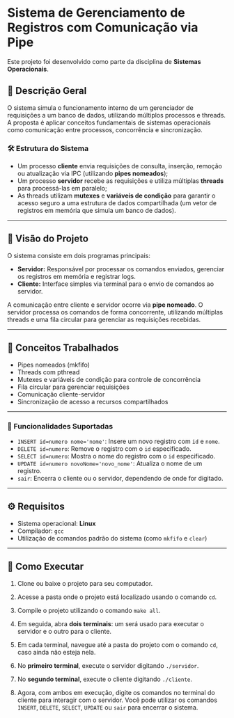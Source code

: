 # Sistema de Gerenciamento de Registros com Comunicação via Pipe

Este projeto foi desenvolvido como parte da disciplina de **Sistemas Operacionais**.

## 📌 Descrição Geral

O sistema simula o funcionamento interno de um gerenciador de requisições a um banco de dados, utilizando múltiplos processos e threads. A proposta é aplicar conceitos fundamentais de sistemas operacionais como comunicação entre processos, concorrência e sincronização.

### 🛠️ Estrutura do Sistema

- Um processo **cliente** envia requisições de consulta, inserção, remoção ou atualização via IPC (utilizando **pipes nomeados**);
- Um processo **servidor** recebe as requisições e utiliza múltiplas **threads** para processá-las em paralelo;
- As threads utilizam **mutexes** e **variáveis de condição** para garantir o acesso seguro a uma estrutura de dados compartilhada (um vetor de registros em memória que simula um banco de dados).

---

## 🔧 Visão do Projeto

O sistema consiste em dois programas principais:

- **Servidor:** Responsável por processar os comandos enviados, gerenciar os registros em memória e registrar logs.
- **Cliente:** Interface simples via terminal para o envio de comandos ao servidor.

A comunicação entre cliente e servidor ocorre via **pipe nomeado**. O servidor processa os comandos de forma concorrente, utilizando múltiplas threads e uma fila circular para gerenciar as requisições recebidas.

---

## 🧠 Conceitos Trabalhados

- Pipes nomeados (mkfifo)
- Threads com pthread
- Mutexes e variáveis de condição para controle de concorrência
- Fila circular para gerenciar requisições
- Comunicação cliente-servidor
- Sincronização de acesso a recursos compartilhados

---

### 🦾 Funcionalidades Suportadas

- `INSERT id=numero nome='nome'`: Insere um novo registro com `id` e `nome`.
- `DELETE id=numero`: Remove o registro com o `id` especificado.
- `SELECT id=numero`: Mostra o nome do registro com o `id` especificado.
- `UPDATE id=numero novoNome='novo_nome'`: Atualiza o nome de um registro.
- `sair`: Encerra o cliente ou o servidor, dependendo de onde for digitado.

---

## ⚙️ Requisitos

- Sistema operacional: **Linux**
- Compilador: `gcc`
- Utilização de comandos padrão do sistema (como `mkfifo` e `clear`)

---

## 🚀 Como Executar

1. Clone ou baixe o projeto para seu computador.

2. Acesse a pasta onde o projeto está localizado usando o comando `cd`.

3. Compile o projeto utilizando o comando `make all`.

4. Em seguida, abra **dois terminais**: um será usado para executar o servidor e o outro para o cliente.

5. Em cada terminal, navegue até a pasta do projeto com o comando `cd`, caso ainda não esteja nela.

6. No **primeiro terminal**, execute o servidor digitando `./servidor`.

7. No **segundo terminal**, execute o cliente digitando `./cliente`.

8. Agora, com ambos em execução, digite os comandos no terminal do cliente para interagir com o servidor. Você pode utilizar os comandos `INSERT`, `DELETE`, `SELECT`, `UPDATE` ou `sair` para encerrar o sistema.


